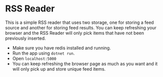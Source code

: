 # RSS Reader

This is a simple RSS reader that uses two storage, one for storing a feed source and another for storing feed results. You can keep refreshing your browser and the RSS Reader will only pick items that have not been previously inserted.

- Make sure you have redis installed and running.
- Run the app using `dotnet run`.
- Open `localhost:5000`
- You can keep refreshing the browser page as much as you want and it will only pick up and store unique feed items.
